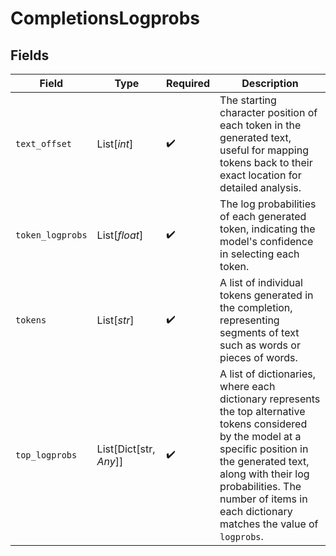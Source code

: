 # CompletionsLogprobs


## Fields

| Field                                                                                                                                                                                                                                                                 | Type                                                                                                                                                                                                                                                                  | Required                                                                                                                                                                                                                                                              | Description                                                                                                                                                                                                                                                           |
| --------------------------------------------------------------------------------------------------------------------------------------------------------------------------------------------------------------------------------------------------------------------- | --------------------------------------------------------------------------------------------------------------------------------------------------------------------------------------------------------------------------------------------------------------------- | --------------------------------------------------------------------------------------------------------------------------------------------------------------------------------------------------------------------------------------------------------------------- | --------------------------------------------------------------------------------------------------------------------------------------------------------------------------------------------------------------------------------------------------------------------- |
| `text_offset`                                                                                                                                                                                                                                                         | List[*int*]                                                                                                                                                                                                                                                           | :heavy_check_mark:                                                                                                                                                                                                                                                    | The starting character position of each token in the generated text, useful for mapping tokens back to their exact location for detailed analysis.                                                                                                                    |
| `token_logprobs`                                                                                                                                                                                                                                                      | List[*float*]                                                                                                                                                                                                                                                         | :heavy_check_mark:                                                                                                                                                                                                                                                    | The log probabilities of each generated token, indicating the model's confidence in selecting each token.                                                                                                                                                             |
| `tokens`                                                                                                                                                                                                                                                              | List[*str*]                                                                                                                                                                                                                                                           | :heavy_check_mark:                                                                                                                                                                                                                                                    | A list of individual tokens generated in the completion, representing segments of text such as words or pieces of words.                                                                                                                                              |
| `top_logprobs`                                                                                                                                                                                                                                                        | List[Dict[str, *Any*]]                                                                                                                                                                                                                                                | :heavy_check_mark:                                                                                                                                                                                                                                                    | A list of dictionaries, where each dictionary represents the top alternative tokens considered by the model at a specific position in the generated text, along with their log probabilities. The number of items in each dictionary matches the value of `logprobs`. |
